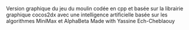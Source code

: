 Version graphique du jeu du moulin codée en cpp et basée sur la librairie graphique cocos2dx avec une intelligence artificielle basée sur les algorithmes MiniMax et AlphaBeta
Made with Yassine Ech-Cheblaouy
